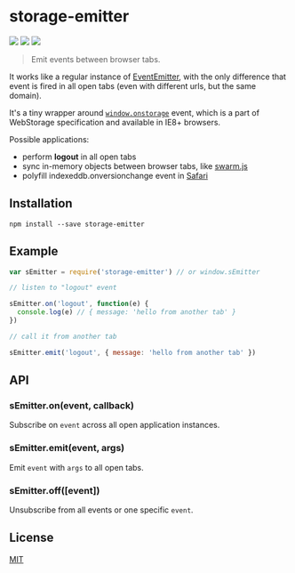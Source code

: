 # storage-emitter

[![](https://img.shields.io/npm/v/storage-emitter.svg)](https://npmjs.org/package/storage-emitter)
[![](https://img.shields.io/travis/alekseykulikov/storage-emitter.svg)](https://travis-ci.org/alekseykulikov/storage-emitter)
[![](http://img.shields.io/npm/dm/storage-emitter.svg)](https://npmjs.org/package/storage-emitter)

> Emit events between browser tabs.

It works like a regular instance of [EventEmitter](https://github.com/component/emitter),
with the only difference that event is fired in all open tabs (even with different urls, but the same domain).

It's a tiny wrapper around
[`window.onstorage`](http://www.w3.org/TR/webstorage/#the-storage-event) event,
which is a part of WebStorage specification and available in IE8+ browsers.

Possible applications:

- perform **logout** in all open tabs
- sync in-memory objects between browser tabs, like [swarm.js](https://github.com/gritzko/swarm#storages)
- polyfill indexeddb.onversionchange event in [Safari](https://bugs.webkit.org/show_bug.cgi?id=136155)

## Installation

    npm install --save storage-emitter

## Example

```js
var sEmitter = require('storage-emitter') // or window.sEmitter

// listen to "logout" event

sEmitter.on('logout', function(e) {
  console.log(e) // { message: 'hello from another tab' }
})

// call it from another tab

sEmitter.emit('logout', { message: 'hello from another tab' })
```

## API

### sEmitter.on(event, callback)

Subscribe on `event` across all open application instances.

### sEmitter.emit(event, args)

Emit `event` with `args` to all open tabs.

### sEmitter.off([event])

Unsubscribe from all events or one specific `event`.

## License

[MIT]('./LICENSE')
